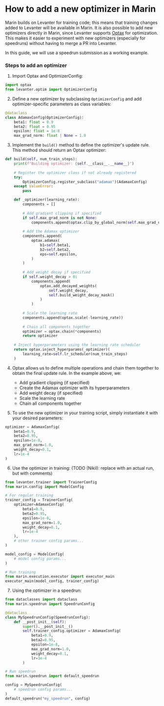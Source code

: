 # How to add a new optimizer in Marin

Marin builds on Levanter for training code; this means that training changes added to Levanter will be available in Marin. It is also possible to add new optimizers directly in Marin, since Levanter supports [Optax](https://github.com/deepmind/optax) for optimization.
This makes it easier to experiment with new optimizers (especially for speedruns) without having to merge a PR into Levanter.

In this guide, we will use a speedrun submission as a working example.

### Steps to add an optimizer

1. Import Optax and OptimizerConfig:

```python
import optax
from levanter.optim import OptimizerConfig
```

2. Define a new optimizer by subclassing `OptimizerConfig` and add optimizer-specific parameters as class variables:

```python
@dataclass
class AdamaxConfig(OptimizerConfig):
    beta1: float = 0.9
    beta2: float = 0.95
    epsilon: float = 1e-8
    max_grad_norm: float | None = 1.0
```

3. Implement the `build()` method to define the optimizer's update rule. This method should return an Optax optimizer:

```python
def build(self, num_train_steps):
    print(f"Building optimizer: {self.__class__.__name__}")
    
    # Register the optimizer class if not already registered
    try:
        OptimizerConfig.register_subclass("adamax")(AdamaxConfig)
    except ValueError:
        pass

    def _optimizer(learning_rate):
        components = []
        
        # Add gradient clipping if specified
        if self.max_grad_norm is not None:
            components.append(optax.clip_by_global_norm(self.max_grad_norm))
        
        # Add the Adamax optimizer
        components.append(
            optax.adamax(
                b1=self.beta1,
                b2=self.beta2,
                eps=self.epsilon,
            )
        )
        
        # Add weight decay if specified
        if self.weight_decay > 0:
            components.append(
                optax.add_decayed_weights(
                    self.weight_decay, 
                    self.build_weight_decay_mask()
                )
            )
        
        # Scale the learning rate
        components.append(optax.scale(-learning_rate))
        
        # Chain all components together
        optimizer = optax.chain(*components)
        return optimizer
    
    # Inject hyperparameters using the learning rate scheduler
    return optax.inject_hyperparams(_optimizer)(
        learning_rate=self.lr_scheduler(num_train_steps)
    )
```

4. Optax allows us to define multiple operations and chain them together to obtain the final update rule. In the example above, we:
   - Add gradient clipping (if specified)
   - Create the Adamax optimizer with its hyperparameters
   - Add weight decay (if specified)
   - Scale the learning rate
   - Chain all components together

5. To use the new optimizer in your training script, simply instantiate it with your desired parameters:

```python
optimizer = AdamaxConfig(
    beta1=0.9,
    beta2=0.95,
    epsilon=1e-8,
    max_grad_norm=1.0,
    weight_decay=0.1,
    lr=1e-4
)
```

6. Use the optimizer in training: (TODO (Nikil): replace with an actual run, but with comments)

```python
from levanter.trainer import TrainerConfig
from marin.config import ModelConfig

# For regular training
trainer_config = TrainerConfig(
    optimizer=AdamaxConfig(
        beta1=0.9,
        beta2=0.95,
        epsilon=1e-8,
        max_grad_norm=1.0,
        weight_decay=0.1,
        lr=1e-4
    ),
    # other trainer config params...
)

model_config = ModelConfig(
    # model config params...
)

# Run training
from marin.execution.executor import executor_main
executor_main(model_config, trainer_config)
```

7. Using the optimizer in a speedrun:

```python
from dataclasses import dataclass
from marin.speedrun import SpeedrunConfig

@dataclass
class MySpeedrunConfig(SpeedrunConfig):
    def __post_init__(self):
        super().__post_init__()
        self.trainer_config.optimizer = AdamaxConfig(
            beta1=0.9,
            beta2=0.95,
            epsilon=1e-8,
            max_grad_norm=1.0,
            weight_decay=0.1,
            lr=1e-4
        )

# Run speedrun
from marin.speedrun import default_speedrun

config = MySpeedrunConfig(
    # speedrun config params...
)
default_speedrun("my_speedrun", config)
```
